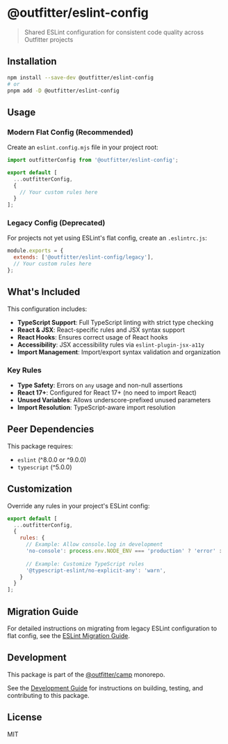 # @outfitter/eslint-config

> Shared ESLint configuration for consistent code quality across Outfitter projects

## Installation

```bash
npm install --save-dev @outfitter/eslint-config
# or
pnpm add -D @outfitter/eslint-config
```

## Usage

### Modern Flat Config (Recommended)

Create an `eslint.config.mjs` file in your project root:

```javascript
import outfitterConfig from '@outfitter/eslint-config';

export default [
  ...outfitterConfig,
  {
    // Your custom rules here
  }
];
```

### Legacy Config (Deprecated)

For projects not yet using ESLint's flat config, create an `.eslintrc.js`:

```javascript
module.exports = {
  extends: ['@outfitter/eslint-config/legacy'],
  // Your custom rules here
};
```

## What's Included

This configuration includes:

- **TypeScript Support**: Full TypeScript linting with strict type checking
- **React & JSX**: React-specific rules and JSX syntax support
- **React Hooks**: Ensures correct usage of React hooks
- **Accessibility**: JSX accessibility rules via `eslint-plugin-jsx-a11y`
- **Import Management**: Import/export syntax validation and organization

### Key Rules

- **Type Safety**: Errors on `any` usage and non-null assertions
- **React 17+**: Configured for React 17+ (no need to import React)
- **Unused Variables**: Allows underscore-prefixed unused parameters
- **Import Resolution**: TypeScript-aware import resolution

## Peer Dependencies

This package requires:

- `eslint` (^8.0.0 or ^9.0.0)
- `typescript` (^5.0.0)

## Customization

Override any rules in your project's ESLint config:

```javascript
export default [
  ...outfitterConfig,
  {
    rules: {
      // Example: Allow console.log in development
      'no-console': process.env.NODE_ENV === 'production' ? 'error' : 'warn',
      
      // Example: Customize TypeScript rules
      '@typescript-eslint/no-explicit-any': 'warn',
    }
  }
];
```

## Migration Guide

For detailed instructions on migrating from legacy ESLint configuration to flat config, see the [ESLint Migration Guide](../../docs/migration/legacy-to-flat-config.md).

## Development

This package is part of the [@outfitter/camp](https://github.com/outfitter-dev/camp) monorepo.

See the [Development Guide](../../docs/contributing/development.md) for instructions on building, testing, and contributing to this package.

## License

MIT